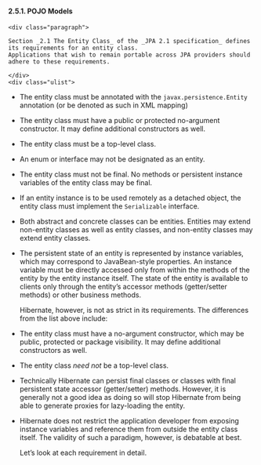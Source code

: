   #### 2.5.1. POJO Models

    <div class="paragraph">

    Section _2.1 The Entity Class_ of the _JPA 2.1 specification_ defines its requirements for an entity class.
    Applications that wish to remain portable across JPA providers should adhere to these requirements.

    </div>
    <div class="ulist">

*   The entity class must be annotated with the `javax.persistence.Entity` annotation (or be denoted as such in XML mapping)
*   The entity class must have a public or protected no-argument constructor. It may define additional constructors as well.
*   The entity class must be a top-level class.
*   An enum or interface may not be designated as an entity.
*   The entity class must not be final. No methods or persistent instance variables of the entity class may be final.
*   If an entity instance is to be used remotely as a detached object, the entity class must implement the `Serializable` interface.
*   Both abstract and concrete classes can be entities. Entities may extend non-entity classes as well as entity classes, and non-entity classes may extend entity classes.
*   The persistent state of an entity is represented by instance variables, which may correspond to JavaBean-style properties.
    An instance variable must be directly accessed only from within the methods of the entity by the entity instance itself.
    The state of the entity is available to clients only through the entity’s accessor methods (getter/setter methods) or other business methods.
    </div>
    <div class="paragraph">

    Hibernate, however, is not as strict in its requirements. The differences from the list above include:

    </div>
    <div class="ulist">

*   The entity class must have a no-argument constructor, which may be public, protected or package visibility. It may define additional constructors as well.
*   The entity class _need not_ be a top-level class.
*   Technically Hibernate can persist final classes or classes with final persistent state accessor (getter/setter) methods.
    However, it is generally not a good idea as doing so will stop Hibernate from being able to generate proxies for lazy-loading the entity.
*   Hibernate does not restrict the application developer from exposing instance variables and reference them from outside the entity class itself.
    The validity of such a paradigm, however, is debatable at best.
    </div>
    <div class="paragraph">

    Let&#8217;s look at each requirement in detail.

    </div>
    </div>
    <div class="sect3">
